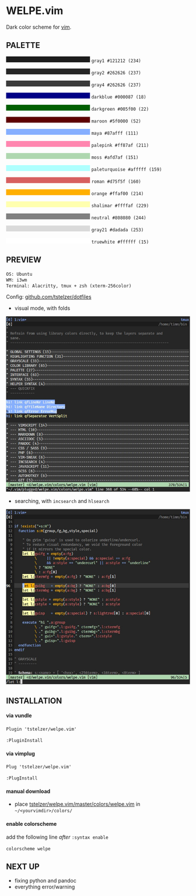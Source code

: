 # WELPE.vim

Dark color scheme for [vim](https://www.vim.org).

## PALETTE

![#1c1c1c](img/GRAY1.jpg) `gray1 #121212 (234)`

![#262626](img/GRAY2.jpg) `gray2 #262626 (237)`

![#3a3a3a](img/GRAY4.jpg) `gray4 #262626 (237)`

![#000087](img/DARKBLUE.jpg) `darkblue #000087 (18)`

![#005f00](img/DARKGREEN.jpg) `darkgreen #005f00 (22)`

![#5f0000](img/MAROON.jpg) `maroon #5f0000 (52)`

![#87afff](img/MAYA.jpg) `maya #87afff (111)`

![#ff87af](img/PALEPINK.jpg) `palepink #ff87af (211)`

![#afd7af](img/MOSS.jpg) `moss #afd7af (151)`

![#afffff](img/PALETURQUOISE.jpg) `paleturquoise #afffff (159)`

![#d75f5f](img/ROMAN.jpg) `roman #d75f5f (160)`

![#ffaf00](img/ORANGE.jpg) `orange #ffaf00 (214)`

![#ffffaf](img/SHALIMAR.jpg) `shalimar #ffffaf (229)`

![#808080](img/GRAY10.jpg) `neutral #808080 (244)`

![#dadada](img/GRAY21.jpg) `gray21 #dadada (253)`

![#ffffff](img/TRUEWHITE.jpg) `truewhite #ffffff (15)`

## PREVIEW

    OS: Ubuntu
    WM: i3wm
    Terminal: Alacritty, tmux + zsh (xterm-256color)

Config: [github.com/tstelzer/dotfiles](https://github.com/tstelzer/dotfiles/blob/master/.vim/vimrc)

* visual mode, with folds

![welpe1](img/welpe1.jpg)

* searching, with `incsearch` and `hlsearch`

![welpe2](img/welpe2.jpg)

## INSTALLATION

#### via vundle

`Plugin 'tstelzer/welpe.vim'`

`:PluginInstall`

#### via vimplug

`Plug 'tstelzer/welpe.vim'`

`:PlugInstall`

#### manual download

- place [tstelzer/welpe.vim/master/colors/welpe.vim](https://raw.githubusercontent.com/tstelzer/welpe.vim/master/colors/welpe.vim) in `~/<yourvimdir>/colors/`

#### enable colorscheme

add the following line *after* `:syntax enable`

`colorscheme welpe`

## NEXT UP

* fixing python and pandoc
* everything error/warning
